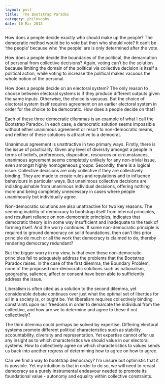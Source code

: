 ```yaml
---
layout: post
title:  The Bootstrap Paradox
category: philosophy
date: 10 Mar 2012
---
```


How does a people decide exactly who should make up the people? The democratic method would be to vote but then who should vote? It can’t be ‘the people’ because who ‘the people’ are is only determined after the vote.

How does a people decide the boundaries of the political, the demarcation of personal from collective decisions? Again, voting can’t be the solution because limiting the domain of the political via collective decision is itself a political action, while voting to increase the political makes vacuous the whole notion of the personal.

How does a people decide on an electoral system? The only reason to choose between electoral systems is if they produce different outputs given the same inputs. Otherwise, the choice is vacuous. But the choice of electoral system itself requires agreement on an earlier electoral system in order for the choice to be democratic. How does a people decide on that?

Each of these three democratic dilemmas is an example of what I call the Bootstrap Paradox. In each case, a democratic solution seems impossible without either unanimous agreement or resort to non-democratic means, and neither of these solutions is attractive to a democrat.

Unanimous agreement is unattractive in two primary ways. Firstly, there is the issue of practicality. Given any level of diversity amongst a people in terms of beliefs, preferences, disposition, resources or circumstances, unanimous agreement seems completely unlikely for any non-trivial issue, even amongst highly homogeneous groups. Secondly, there is a logical issue. Collective decisions are only collective if they are collectively binding. They are made to create rules and regulations and to influence behaviours in particular ways. But unanimous collective decisions are indistinguishable from unanimous individual decisions, offering nothing more and being completely unnecessary in cases where people unanimously but individually agree.

Non-democratic solutions are also unattractive for two key reasons. The seeming inability of democracy to bootstrap itself from internal principles, and resultant reliance on non-democratic principles, indicates that democratic theory is in some way insufficient and inadequate to the task of forming itself. And the worry continues. If some non-democratic principle is required to ground democracy on solid foundations, then can’t this prior principle do much or all the work that democracy is claimed to do, thereby rendering democracy redundant?

But the bigger worry in my view, is that even these non-democratic principles fail to adequately address the problems that the Bootstrap Paradox raises. In the case of the first dilemma, the Boundary Problem, none of the proposed non-democratic solutions such as nationalism, geography, salience, affect or consent have been able to sufficiently address the issue.

Liberalism is often cited as a solution to the second dilemma, yet considerable debate continues over just what the optimal set of liberties for all in a society is, or ought be. Yet liberalism requires collectively binding constraints upon our freedoms in order to demarcate the individual from the collective, and how are we to determine and agree to these if not collectively?

The third dilemma could perhaps be solved by expertise. Differing electoral systems promote different political characteristics such as stability, accountability, diversity and representation. Yet expertise cannot offer us any insight as to which characteristics we should value in our electoral systems. How to collectively agree on which characteristics to values sends us back into another regress of determining how to agree on how to agree.

Can we find a way to bootstrap democracy? I’m unsure but optimistic that it is possible. Yet my intuition is that in order to do so, we will need to recast democracy as a purely instrumental endeavour needed to promote its foundational value - autonomy and equality within collective constraints.
